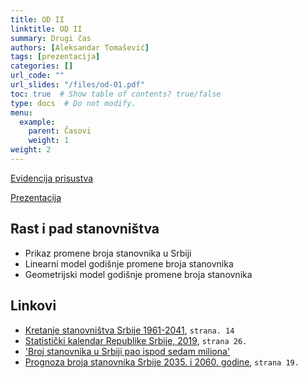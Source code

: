 ```yaml
---
title: OD II
linktitle: OD II
summary: Drugi čas
authors: [Aleksandar Tomašević]
tags: [prezentacija]
categories: []
url_code: ""
url_slides: "/files/od-01.pdf"
toc: true  # Show table of contents? true/false
type: docs  # Do not modify.
menu:
  example:
    parent: Časovi
    weight: 1
weight: 2
---
```


[Evidencija prisustva](https://forms.gle/t2dR6nUfJ5oPhFVT6)

[Prezentacija](/files/od-01.pdf)

## Rast i pad stanovništva

- Prikaz promene broja stanovnika u Srbiji
- Linearni model godišnje promene broja stanovnika
- Geometrijski model godišnje promene broja stanovnika

## Linkovi

- [Kretanje stanovništva Srbije 1961-2041](http://www.mdpp.gov.rs/doc/projekcije/Projekcije%20stanovnistva%20Republike%20Srbije%202011-2041.%20godine.pdf),  `strana. 14`
- [Statistički kalendar Republike Srbije, 2019](http://publikacije.stat.gov.rs/G2019/Pdf/G201917012.pdf),  `strana 26.`
- ['Broj stanovnika u Srbiji pao ispod sedam miliona'](http://www.politika.rs/sr/clanak/406443/Broj-stanovnika-u-Srbiji-pao-ispod-sedam-miliona)
- [Prognoza broja stanovnika Srbije 2035. i 2060. godine](http://www.fiskalnisavet.rs/doc/istrazivacki-radovi/studija-projekcije_stanovnistva_srbije_od_2010-2060-penev.pdf),  `strana 19.`




